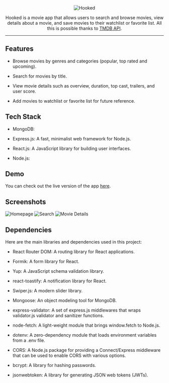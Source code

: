 <div style="text-align: center">
    <picture>
        <source media="(prefers-color-scheme: dark)" srcset="https://res.cloudinary.com/dz0brhzsu/image/upload/v1679857376/hooked/hooked-logo-white.png">
        <img alt="Hooked" src="https://res.cloudinary.com/dz0brhzsu/image/upload/v1679856139/hooked/hooked-logo-dark.png">
    </picture>
    <br>
    <p>Hooked is a movie app that allows users to search and browse movies, view details about a movie, and save movies to their watchlist or favorite list. All this is possible thanks to <a href="https://themoviedb.org">TMDB API</a>.</p>
    <hr>
</div>

## Features

- Browse movies by genres and categories (popular, top rated and upcoming).

- Search for movies by title.

- View movie details such as overview, duration, top cast, trailers, and user score.

- Add movies to watchlist or favorite list for future reference.

## Tech Stack

- MongoDB:

- Express.js: A fast, minimalist web framework for Node.js.

- React.js: A JavaScript library for building user interfaces.

- Node.js:

## Demo

You can check out the live version of the app [here](https://hooked-app.netlify.app).

## Screenshots

<img src="https://res.cloudinary.com/dz0brhzsu/image/upload/v1679856139/hooked/hooked.png" alt="Homepage" />

<img src="https://res.cloudinary.com/dz0brhzsu/image/upload/v1679856139/hooked/hooked.png" alt="Search" />

<img src="https://res.cloudinary.com/dz0brhzsu/image/upload/v1679856139/hooked/hooked.png" alt="Movie Details" />

## Dependencies

Here are the main libraries and dependencies used in this project:

- React Router DOM: A routing library for React applications.

- Formik: A form library for React.

- Yup: A JavaScript schema validation library.

- react-toastify: A notification library for React.

- Swiper.js: A modern slider library.

- Mongoose: An object modeling tool for MongoDB.

- express-validator: A set of express.js middlewares that wraps validator.js validator and sanitizer functions.

- node-fetch: A light-weight module that brings window.fetch to Node.js.

- dotenv: A zero-dependency module that loads environment variables from a .env file.

- CORS: A Node.js package for providing a Connect/Express middleware that can be used to enable CORS with various options.

- bcrypt: A library for hashing passwords.

- jsonwebtoken: A library for generating JSON web tokens (JWTs).
